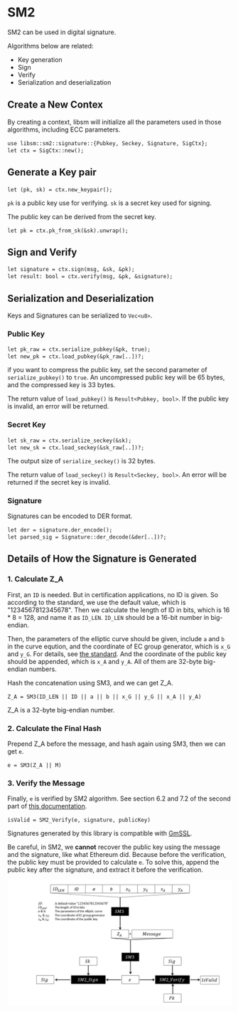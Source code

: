 # SM2

SM2 can be used in digital signature.

Algorithms below are related:

- Key generation
- Sign
- Verify
- Serialization and deserialization

## Create a New Contex

By creating a context, libsm will initialize all the parameters used in those algorithms, including ECC parameters.

```
use libsm::sm2::signature::{Pubkey, Seckey, Signature, SigCtx};
let ctx = SigCtx::new();
```

## Generate a Key pair

```
let (pk, sk) = ctx.new_keypair();
```

`pk` is a public key use for verifying. `sk` is a secret key used for signing.

The public key can be derived from the secret key.

```
let pk = ctx.pk_from_sk(&sk).unwrap();
```

## Sign and Verify

```
let signature = ctx.sign(msg, &sk, &pk);
let result: bool = ctx.verify(msg, &pk, &signature);
```

## Serialization and Deserialization
 
Keys and Signatures can be serialized to ``Vec<u8>``.

### Public Key

```
let pk_raw = ctx.serialize_pubkey(&pk, true);
let new_pk = ctx.load_pubkey(&pk_raw[..])?;
```

if you want to compress the public key, set the second parameter of `serialize_pubkey()` to `true`. An uncompressed public key will be 65 bytes, and the compressed key is 33 bytes.

The return value of `load_pubkey()` is ``Result<Pubkey, bool>``. If the public key is invalid, an error will be returned.

### Secret Key

```
let sk_raw = ctx.serialize_seckey(&sk);
let new_sk = ctx.load_seckey(&sk_raw[..])?;
```

The output size of `serialize_seckey()` is 32 bytes.

The return value of `load_seckey()` is `Result<Seckey, bool>`. An error will be returned if the secret key is invalid.

### Signature

Signatures can be encoded to DER format.

```
let der = signature.der_encode();
let parsed_sig = Signature::der_decode(&der[..])?;
```

## Details of How the Signature is Generated

### 1. Calculate Z_A

First, an `ID` is needed. But in certification applications, no ID is given. So according to the standard, we use the default value, which is "1234567812345678". Then we calculate the length of ID in bits, which is 16 * 8 = 128, and name it as `ID_LEN`. `ID_LEN` should be a 16-bit number in big-endian.

Then, the parameters of the elliptic curve should be given, include `a` and `b` in the curve eqution, and the coordinate of EC group generator, which is `x_G` and `y_G`. For details, see [the standard](http://www.oscca.gov.cn/sca/xxgk/2010-12/17/1002386/files/b965ce832cc34bc191cb1cde446b860d.pdf). And the coordinate of the public key should be appended, which is `x_A` and `y_A`. All of them are 32-byte big-endian numbers.

Hash the concatenation using SM3, and we can get Z_A.

```
Z_A = SM3(ID_LEN || ID || a || b || x_G || y_G || x_A || y_A)
```

Z_A is a 32-byte big-endian number.

### 2. Calculate the Final Hash

Prepend Z_A before the message, and hash again using SM3, then we can get `e`.

```
e = SM3(Z_A || M)
```

### 3. Verify the Message

Finally, `e` is verified by SM2 algorithm. See section 6.2 and 7.2 of the second part of [this documentation](http://www.oscca.gov.cn/sca/xxgk/2010-12/17/1002386/files/b791a9f908bb4803875ab6aeeb7b4e03.pdf).

```
isValid = SM2_Verify(e, signature, publicKey)
```

Signatures generated by this library is compatible with [GmSSL](https://github.com/guanzhi/GmSSL).

Be careful, in SM2, we **cannot** recover the public key using the message and the signature, like what Ethereum did. Because before the verification, the public key must be provided to calculate `e`. To solve this, append the public key after the signature, and extract it before the verification.

![sm2 graph](./images/sm2.png)

